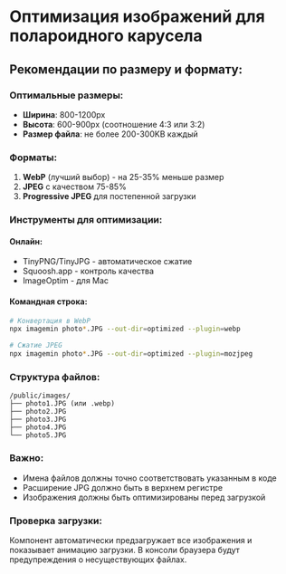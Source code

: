 # Оптимизация изображений для полароидного карусела

## Рекомендации по размеру и формату:

### Оптимальные размеры:
- **Ширина**: 800-1200px
- **Высота**: 600-900px (соотношение 4:3 или 3:2)
- **Размер файла**: не более 200-300KB каждый

### Форматы:
1. **WebP** (лучший выбор) - на 25-35% меньше размер
2. **JPEG** с качеством 75-85%
3. **Progressive JPEG** для постепенной загрузки

### Инструменты для оптимизации:

#### Онлайн:
- TinyPNG/TinyJPG - автоматическое сжатие
- Squoosh.app - контроль качества
- ImageOptim - для Mac

#### Командная строка:
```bash
# Конвертация в WebP
npx imagemin photo*.JPG --out-dir=optimized --plugin=webp

# Сжатие JPEG
npx imagemin photo*.JPG --out-dir=optimized --plugin=mozjpeg
```

### Структура файлов:
```
/public/images/
├── photo1.JPG (или .webp)
├── photo2.JPG
├── photo3.JPG
├── photo4.JPG
└── photo5.JPG
```

### Важно:
- Имена файлов должны точно соответствовать указанным в коде
- Расширение JPG должно быть в верхнем регистре
- Изображения должны быть оптимизированы перед загрузкой

### Проверка загрузки:
Компонент автоматически предзагружает все изображения и показывает анимацию загрузки. В консоли браузера будут предупреждения о несуществующих файлах.
